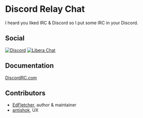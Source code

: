 # Discord Relay Chat

I heard you liked IRC & Discord so I put some IRC in your Discord.

## Social

[![Discord](https://shields.io/badge/chat-discord-7289da?style=for-the-badge)](https://discord.gg/dHmqx5vAw2)
[![Libera Chat](https://shields.io/badge/chat-libera%20chat-ec62d7?style=for-the-badge)](https://web.libera.chat/?channel=#discordrc)

## Documentation

[DiscordRC.com](https://discordrc.com)

## Contributors

* [EdFletcher](https://github.com/edfletcher), author & maintainer
* [antishok](https://github.com/antishok), UX
